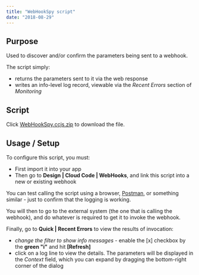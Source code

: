 ```yaml
---
title: "WebHookSpy script"
date: "2018-08-29"
---
```


## Purpose

Used to discover and/or confirm the parameters being sent to a webhook.

The script simply:

- returns the parameters sent to it via the web response
- writes an info-level log record, viewable via the _Recent Errors_ section of _Monitoring_

## Script

Click [WebHookSpy.ccjs.zip](images/WebHookSpy.ccjs_.zip) to download the file.

## Usage / Setup

To configure this script, you must:

- First import it into your app
- Then go to **Design | Cloud Code | WebHooks**, and link this script into a new or existing webhook

You can test calling the script using a browser, [Postman](https://www.getpostman.com), or something similar - just to confirm that the logging is working.

You will then to go to the external system (the one that is calling the webhook), and do whatever is required to get it to invoke the webhook.

Finally, go to **Quick | Recent Errors** to view the results of invocation:

- _change the filter to show info messages_ - enable the \[x\] checkbox by the **green "i"** and hit **\[Refresh\]**
- click on a log line to view the details. The parameters will be displayed in the _Context_ field, which you can expand by dragging the bottom-right corner of the dialog
